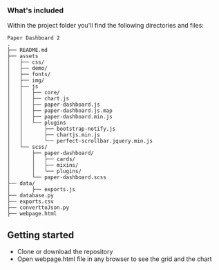 ### What's included

Within the project folder  you'll find the following directories and files:

```
Paper Dashboard 2
.
├── README.md
├── assets
│   ├── css/
│   ├── demo/
│   ├── fonts/
│   ├── img/
│   ├── js
│   │   ├── core/
│   │   ├── chart.js       
│   │   ├── paper-dashboard.js
│   │   ├── paper-dashboard.js.map
│   │   ├── paper-dashboard.min.js
│   │   └── plugins
│   │       ├── bootstrap-notify.js
│   │       ├── chartjs.min.js
│   │       └── perfect-scrollbar.jquery.min.js
│   └── scss/
│       ├── paper-dashboard/
│       │   ├── cards/
│       │   ├── mixins/
│       │   └── plugins/
│       └── paper-dashboard.scss
├── data/
│       ├── exports.js
├── database.py
├── exports.csv
├── converttoJson.py
├── webpage.html
```

## Getting started
- Clone or download the repository 
- Open webpage.html file in any browser to see the grid and the chart

